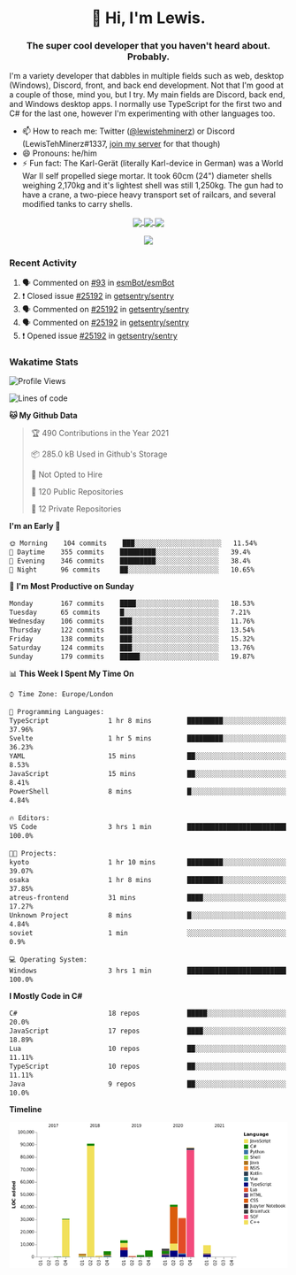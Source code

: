 <h1 align="center">👋 Hi, I'm Lewis.</h1>
<h3 align="center">The super cool developer that you haven't heard about. Probably.</h3>

I'm a variety developer that dabbles in multiple fields such as web, desktop (Windows), Discord, front, and back end development. Not that I'm good at a couple of those, mind you, but I try. My main fields are Discord, back end, and Windows desktop apps. I normally use TypeScript for the first two and C# for the last one, however I'm experimenting with other languages too.

- 📫 How to reach me: Twitter ([@lewistehminerz](https://twitter.com/lewistehminerz)) or Discord (LewisTehMinerz#1337, [join my server](https://discord.gg/XnUh7JB) for that though)
- 😄 Pronouns: he/him
- ⚡ Fun fact: The Karl-Gerät (literally Karl-device in German) was a World War II self propelled siege mortar. It took 60cm (24") diameter shells weighing 2,170kg and it's lightest shell was still 1,250kg. The gun had to have a crane, a two-piece heavy transport set of railcars, and several modified tanks to carry shells.

<p align="center">
  <a href="https://github.com/anuraghazra/github-readme-stats">
    <img align="center" src="https://github-readme-stats.vercel.app/api?username=LewisTehMinerz&count_private=true&show_icons=true&theme=gruvbox">
  </a>
  <a href="https://github.com/anuraghazra/github-readme-stats">
    <img align="center" src="https://github-readme-stats.vercel.app/api/top-langs?username=LewisTehMinerz&layout=compact&theme=gruvbox">
  </a>
  <a href="https://github.com/anuraghazra/github-readme-stats">
    <img align="center" src="https://github-readme-stats.vercel.app/api/wakatime?username=LewisTehMinerz&layout=compact&theme=gruvbox">
  </a>
</p>

<p align="center">
  <a href="https://github.com/ryo-ma/github-profile-trophy">
    <img align="center" src="https://github-profile-trophy.vercel.app/?username=ryo-ma&theme=gruvbox">
  </a>
</p>

### Recent Activity
<!--START_SECTION:activity-->
1. 🗣 Commented on [#93](https://github.com/esmBot/esmBot/issues/93) in [esmBot/esmBot](https://github.com/esmBot/esmBot)
2. ❗️ Closed issue [#25192](https://github.com/getsentry/sentry/issues/25192) in [getsentry/sentry](https://github.com/getsentry/sentry)
3. 🗣 Commented on [#25192](https://github.com/getsentry/sentry/issues/25192) in [getsentry/sentry](https://github.com/getsentry/sentry)
4. 🗣 Commented on [#25192](https://github.com/getsentry/sentry/issues/25192) in [getsentry/sentry](https://github.com/getsentry/sentry)
5. ❗️ Opened issue [#25192](https://github.com/getsentry/sentry/issues/25192) in [getsentry/sentry](https://github.com/getsentry/sentry)
<!--END_SECTION:activity-->

### Wakatime Stats
<!--START_SECTION:waka-->
![Profile Views](http://img.shields.io/badge/Profile%20Views-8-blue)

![Lines of code](https://img.shields.io/badge/From%20Hello%20World%20I%27ve%20Written-327037%20lines%20of%20code-blue)

**🐱 My Github Data** 

> 🏆 490 Contributions in the Year 2021
 > 
> 📦 285.0 kB Used in Github's Storage 
 > 
> 🚫 Not Opted to Hire
 > 
> 📜 120 Public Repositories 
 > 
> 🔑 12 Private Repositories  
 > 
**I'm an Early 🐤** 

```text
🌞 Morning    104 commits    ███░░░░░░░░░░░░░░░░░░░░░░   11.54% 
🌆 Daytime    355 commits    █████████░░░░░░░░░░░░░░░░   39.4% 
🌃 Evening    346 commits    █████████░░░░░░░░░░░░░░░░   38.4% 
🌙 Night      96 commits     ██░░░░░░░░░░░░░░░░░░░░░░░   10.65%

```
📅 **I'm Most Productive on Sunday** 

```text
Monday       167 commits    ████░░░░░░░░░░░░░░░░░░░░░   18.53% 
Tuesday      65 commits     █░░░░░░░░░░░░░░░░░░░░░░░░   7.21% 
Wednesday    106 commits    ███░░░░░░░░░░░░░░░░░░░░░░   11.76% 
Thursday     122 commits    ███░░░░░░░░░░░░░░░░░░░░░░   13.54% 
Friday       138 commits    ███░░░░░░░░░░░░░░░░░░░░░░   15.32% 
Saturday     124 commits    ███░░░░░░░░░░░░░░░░░░░░░░   13.76% 
Sunday       179 commits    █████░░░░░░░░░░░░░░░░░░░░   19.87%

```


📊 **This Week I Spent My Time On** 

```text
⌚︎ Time Zone: Europe/London

💬 Programming Languages: 
TypeScript               1 hr 8 mins         █████████░░░░░░░░░░░░░░░░   37.96% 
Svelte                   1 hr 5 mins         █████████░░░░░░░░░░░░░░░░   36.23% 
YAML                     15 mins             ██░░░░░░░░░░░░░░░░░░░░░░░   8.53% 
JavaScript               15 mins             ██░░░░░░░░░░░░░░░░░░░░░░░   8.41% 
PowerShell               8 mins              █░░░░░░░░░░░░░░░░░░░░░░░░   4.84%

🔥 Editors: 
VS Code                  3 hrs 1 min         █████████████████████████   100.0%

🐱‍💻 Projects: 
kyoto                    1 hr 10 mins        █████████░░░░░░░░░░░░░░░░   39.07% 
osaka                    1 hr 8 mins         █████████░░░░░░░░░░░░░░░░   37.85% 
atreus-frontend          31 mins             ████░░░░░░░░░░░░░░░░░░░░░   17.27% 
Unknown Project          8 mins              █░░░░░░░░░░░░░░░░░░░░░░░░   4.84% 
soviet                   1 min               ░░░░░░░░░░░░░░░░░░░░░░░░░   0.9%

💻 Operating System: 
Windows                  3 hrs 1 min         █████████████████████████   100.0%

```

**I Mostly Code in C#** 

```text
C#                       18 repos            █████░░░░░░░░░░░░░░░░░░░░   20.0% 
JavaScript               17 repos            ████░░░░░░░░░░░░░░░░░░░░░   18.89% 
Lua                      10 repos            ██░░░░░░░░░░░░░░░░░░░░░░░   11.11% 
TypeScript               10 repos            ██░░░░░░░░░░░░░░░░░░░░░░░   11.11% 
Java                     9 repos             ██░░░░░░░░░░░░░░░░░░░░░░░   10.0%

```


**Timeline**

![Chart not found](https://raw.githubusercontent.com/LewisTehMinerz/LewisTehMinerz/master/charts/bar_graph.png) 


<!--END_SECTION:waka-->
